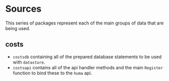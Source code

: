 # Sources

This series of packages represent each of the main groups of data that are being used.

## costs

- `costsdb` containing all of the prepared database statements to be used with `datastore`.
- `costsapi` contains all of the api handler methods and the main `Register` function to bind these to the `huma` api.

